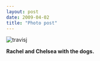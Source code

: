 ```yaml
---
layout: post
date: 2009-04-02
title: "Photo post"
---
```

![travisj](/images/bf1cf6178bbd8ec192781c5733109ce92269051f904d1e0070bd9fd81ea15aad.jpg)

<b>Rachel and Chelsea with the dogs.</b>